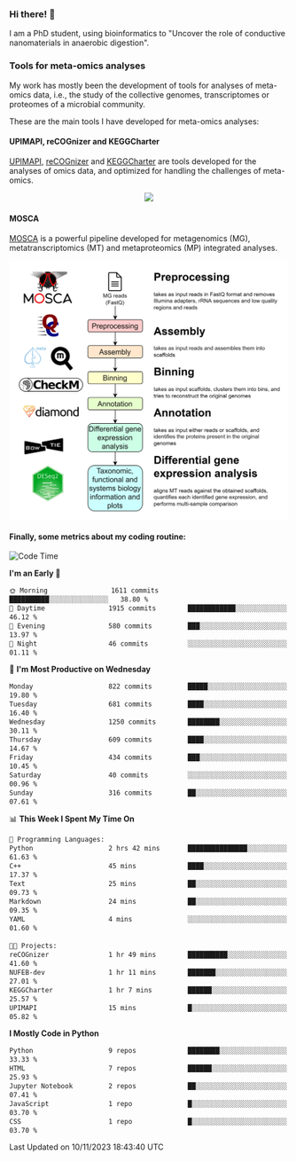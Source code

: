 ### Hi there! 👋

I am a PhD student, using bioinformatics to "Uncover the role of conductive nanomaterials in anaerobic digestion".

### Tools for meta-omics analyses

My work has mostly been the development of tools for analyses of meta-omics data, i.e., the study of the collective genomes, transcriptomes or proteomes of a microbial community.

These are the main tools I have developed for meta-omics analyses:

#### UPIMAPI, reCOGnizer and KEGGCharter

[UPIMAPI](https://github.com/iquasere/UPIMAPI), [reCOGnizer](https://github.com/iquasere/reCOGnizer) and [KEGGCharter](https://github.com/iquasere/KEGGCharter) are tools developed for the analyses of omics data, and optimized for handling the challenges of meta-omics.

<p align="center">
    <img src="assets/annotation_paper.png">
</p>

#### MOSCA

[MOSCA](https://github.com/iquasere/MOSCA) is a powerful pipeline developed for metagenomics (MG), metatranscriptomics (MT) and metaproteomics (MP) integrated analyses.

<p align="center">
    <img src="assets/mosca_workflow.png" align="center" width="700">
</p>


#### Finally, some metrics about my coding routine:

<!--START_SECTION:waka-->
![Code Time](http://img.shields.io/badge/Code%20Time-698%20hrs%2017%20mins-blue)

**I'm an Early 🐤** 

```text
🌞 Morning                1611 commits        ██████████░░░░░░░░░░░░░░░   38.80 % 
🌆 Daytime                1915 commits        ████████████░░░░░░░░░░░░░   46.12 % 
🌃 Evening                580 commits         ███░░░░░░░░░░░░░░░░░░░░░░   13.97 % 
🌙 Night                  46 commits          ░░░░░░░░░░░░░░░░░░░░░░░░░   01.11 % 
```
📅 **I'm Most Productive on Wednesday** 

```text
Monday                   822 commits         █████░░░░░░░░░░░░░░░░░░░░   19.80 % 
Tuesday                  681 commits         ████░░░░░░░░░░░░░░░░░░░░░   16.40 % 
Wednesday                1250 commits        ████████░░░░░░░░░░░░░░░░░   30.11 % 
Thursday                 609 commits         ████░░░░░░░░░░░░░░░░░░░░░   14.67 % 
Friday                   434 commits         ███░░░░░░░░░░░░░░░░░░░░░░   10.45 % 
Saturday                 40 commits          ░░░░░░░░░░░░░░░░░░░░░░░░░   00.96 % 
Sunday                   316 commits         ██░░░░░░░░░░░░░░░░░░░░░░░   07.61 % 
```


📊 **This Week I Spent My Time On** 

```text
💬 Programming Languages: 
Python                   2 hrs 42 mins       ███████████████░░░░░░░░░░   61.63 % 
C++                      45 mins             ████░░░░░░░░░░░░░░░░░░░░░   17.37 % 
Text                     25 mins             ██░░░░░░░░░░░░░░░░░░░░░░░   09.73 % 
Markdown                 24 mins             ██░░░░░░░░░░░░░░░░░░░░░░░   09.35 % 
YAML                     4 mins              ░░░░░░░░░░░░░░░░░░░░░░░░░   01.60 % 

🐱‍💻 Projects: 
reCOGnizer               1 hr 49 mins        ██████████░░░░░░░░░░░░░░░   41.60 % 
NUFEB-dev                1 hr 11 mins        ███████░░░░░░░░░░░░░░░░░░   27.01 % 
KEGGCharter              1 hr 7 mins         ██████░░░░░░░░░░░░░░░░░░░   25.57 % 
UPIMAPI                  15 mins             █░░░░░░░░░░░░░░░░░░░░░░░░   05.82 % 
```

**I Mostly Code in Python** 

```text
Python                   9 repos             ████████░░░░░░░░░░░░░░░░░   33.33 % 
HTML                     7 repos             ██████░░░░░░░░░░░░░░░░░░░   25.93 % 
Jupyter Notebook         2 repos             ██░░░░░░░░░░░░░░░░░░░░░░░   07.41 % 
JavaScript               1 repo              █░░░░░░░░░░░░░░░░░░░░░░░░   03.70 % 
CSS                      1 repo              █░░░░░░░░░░░░░░░░░░░░░░░░   03.70 % 
```




 Last Updated on 10/11/2023 18:43:40 UTC
<!--END_SECTION:waka-->
